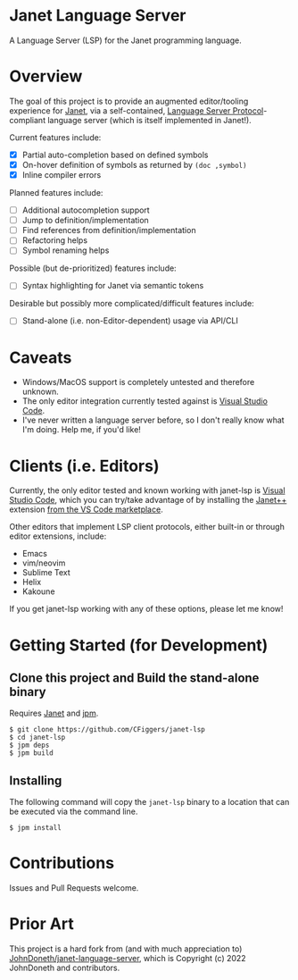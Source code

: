 # Janet Language Server

A Language Server (LSP) for the Janet programming language.

# Overview

The goal of this project is to provide an augmented editor/tooling experience for [Janet](https://janet-lang.org), via a self-contained, [Language Server Protocol](https://microsoft.github.io/language-server-protocol/)-compliant language server (which is itself implemented in Janet!).

Current features include:
- [x] Partial auto-completion based on defined symbols
- [x] On-hover definition of symbols as returned by `(doc ,symbol)`
- [x] Inline compiler errors

Planned features include:
- [ ] Additional autocompletion support
- [ ] Jump to definition/implementation
- [ ] Find references from definition/implementation
- [ ] Refactoring helps
- [ ] Symbol renaming helps

Possible (but de-prioritized) features include:
- [ ] Syntax highlighting for Janet via semantic tokens

Desirable but possibly more complicated/difficult features include:
- [ ] Stand-alone (i.e. non-Editor-dependent) usage via API/CLI 

# Caveats

- Windows/MacOS support is completely untested and therefore unknown.
- The only editor integration currently tested against is [Visual Studio Code](https://code.visualstudio.com/).
- I've never written a language server before, so I don't really know what I'm doing. Help me, if you'd like!

# Clients (i.e. Editors)

Currently, the only editor tested and known working with janet-lsp is [Visual Studio Code](https://code.visualstudio.com/), which you can try/take advantage of by installing the [Janet++](https://github.com/CFiggers/vscode-janet-plus-plus) extension [from the VS Code marketplace](https://www.example.com).

Other editors that implement LSP client protocols, either built-in or through editor extensions, include:
- Emacs
- vim/neovim
- Sublime Text
- Helix
- Kakoune

If you get janet-lsp working with any of these options, please let me know!

# Getting Started (for Development)

## Clone this project and Build the stand-alone binary

Requires [Janet](https://github.com/janet-lang/janet) and [jpm](https://github.com/janet-lang/jpm).

```shell
$ git clone https://github.com/CFiggers/janet-lsp
$ cd janet-lsp
$ jpm deps
$ jpm build
```

## Installing

The following command will copy the `janet-lsp` binary to a location that can be executed via the command line.

```shell
$ jpm install
```

# Contributions

Issues and Pull Requests welcome.

# Prior Art

This project is a hard fork from (and with much appreciation to) [JohnDoneth/janet-language-server](https://github.com/JohnDoneth/janet-language-server), which is Copyright (c) 2022 JohnDoneth and contributors.
